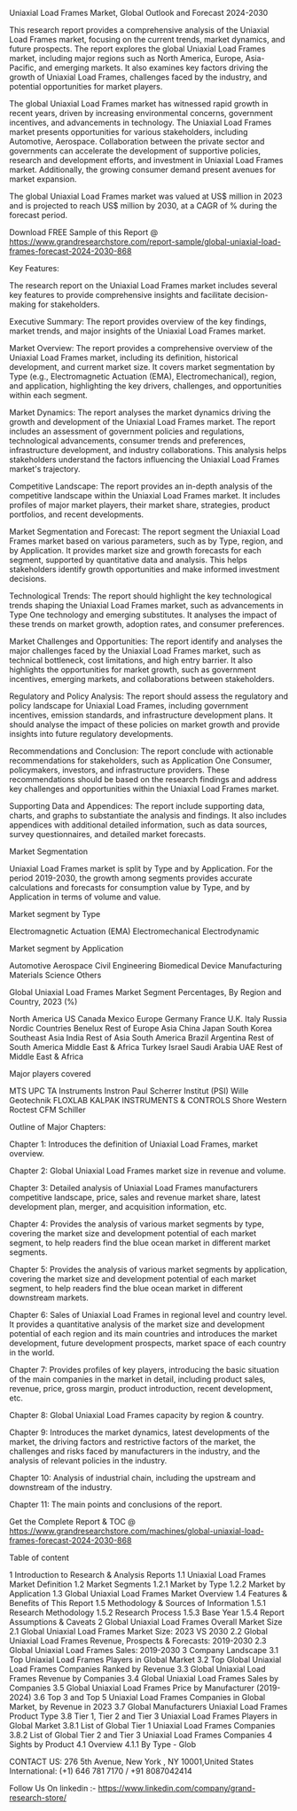 Uniaxial Load Frames Market, Global Outlook and Forecast 2024-2030

This research report provides a comprehensive analysis of the Uniaxial Load Frames market, focusing on the current trends, market dynamics, and future prospects. The report explores the global Uniaxial Load Frames market, including major regions such as North America, Europe, Asia-Pacific, and emerging markets. It also examines key factors driving the growth of Uniaxial Load Frames, challenges faced by the industry, and potential opportunities for market players.

The global Uniaxial Load Frames market has witnessed rapid growth in recent years, driven by increasing environmental concerns, government incentives, and advancements in technology. The Uniaxial Load Frames market presents opportunities for various stakeholders, including Automotive, Aerospace. Collaboration between the private sector and governments can accelerate the development of supportive policies, research and development efforts, and investment in Uniaxial Load Frames market. Additionally, the growing consumer demand present avenues for market expansion.

The global Uniaxial Load Frames market was valued at US$ million in 2023 and is projected to reach US$ million by 2030, at a CAGR of % during the forecast period.

Download FREE Sample of this Report @ https://www.grandresearchstore.com/report-sample/global-uniaxial-load-frames-forecast-2024-2030-868


Key Features:

The research report on the Uniaxial Load Frames market includes several key features to provide comprehensive insights and facilitate decision-making for stakeholders.

Executive Summary: The report provides overview of the key findings, market trends, and major insights of the Uniaxial Load Frames market.

Market Overview: The report provides a comprehensive overview of the Uniaxial Load Frames market, including its definition, historical development, and current market size. It covers market segmentation by Type (e.g., Electromagnetic Actuation (EMA), Electromechanical), region, and application, highlighting the key drivers, challenges, and opportunities within each segment.

Market Dynamics: The report analyses the market dynamics driving the growth and development of the Uniaxial Load Frames market. The report includes an assessment of government policies and regulations, technological advancements, consumer trends and preferences, infrastructure development, and industry collaborations. This analysis helps stakeholders understand the factors influencing the Uniaxial Load Frames market's trajectory.

Competitive Landscape: The report provides an in-depth analysis of the competitive landscape within the Uniaxial Load Frames market. It includes profiles of major market players, their market share, strategies, product portfolios, and recent developments.

Market Segmentation and Forecast: The report segment the Uniaxial Load Frames market based on various parameters, such as by Type, region, and by Application. It provides market size and growth forecasts for each segment, supported by quantitative data and analysis. This helps stakeholders identify growth opportunities and make informed investment decisions.

Technological Trends: The report should highlight the key technological trends shaping the Uniaxial Load Frames market, such as advancements in Type One technology and emerging substitutes. It analyses the impact of these trends on market growth, adoption rates, and consumer preferences.

Market Challenges and Opportunities: The report identify and analyses the major challenges faced by the Uniaxial Load Frames market, such as technical bottleneck, cost limitations, and high entry barrier. It also highlights the opportunities for market growth, such as government incentives, emerging markets, and collaborations between stakeholders.

Regulatory and Policy Analysis: The report should assess the regulatory and policy landscape for Uniaxial Load Frames, including government incentives, emission standards, and infrastructure development plans. It should analyse the impact of these policies on market growth and provide insights into future regulatory developments.

Recommendations and Conclusion: The report conclude with actionable recommendations for stakeholders, such as Application One Consumer, policymakers, investors, and infrastructure providers. These recommendations should be based on the research findings and address key challenges and opportunities within the Uniaxial Load Frames market.

Supporting Data and Appendices: The report include supporting data, charts, and graphs to substantiate the analysis and findings. It also includes appendices with additional detailed information, such as data sources, survey questionnaires, and detailed market forecasts.

Market Segmentation

Uniaxial Load Frames market is split by Type and by Application. For the period 2019-2030, the growth among segments provides accurate calculations and forecasts for consumption value by Type, and by Application in terms of volume and value.



Market segment by Type



Electromagnetic Actuation (EMA)
Electromechanical
Electrodynamic


Market segment by Application



Automotive
Aerospace
Civil Engineering
Biomedical Device Manufacturing
Materials Science
Others


Global Uniaxial Load Frames Market Segment Percentages, By Region and Country, 2023 (%)



North America
US
Canada
Mexico
Europe
Germany
France
U.K.
Italy
Russia
Nordic Countries
Benelux
Rest of Europe
Asia
China
Japan
South Korea
Southeast Asia
India
Rest of Asia
South America
Brazil
Argentina
Rest of South America
Middle East & Africa
Turkey
Israel
Saudi Arabia
UAE
Rest of Middle East & Africa


Major players covered



MTS
UPC
TA Instruments
Instron
Paul Scherrer Institut (PSI)
Wille Geotechnik
FLOXLAB
KALPAK INSTRUMENTS & CONTROLS
Shore Western
Roctest
CFM Schiller


Outline of Major Chapters:

Chapter 1: Introduces the definition of Uniaxial Load Frames, market overview.

Chapter 2: Global Uniaxial Load Frames market size in revenue and volume.

Chapter 3: Detailed analysis of Uniaxial Load Frames manufacturers competitive landscape, price, sales and revenue market share, latest development plan, merger, and acquisition information, etc.

Chapter 4: Provides the analysis of various market segments by type, covering the market size and development potential of each market segment, to help readers find the blue ocean market in different market segments.

Chapter 5: Provides the analysis of various market segments by application, covering the market size and development potential of each market segment, to help readers find the blue ocean market in different downstream markets.

Chapter 6: Sales of Uniaxial Load Frames in regional level and country level. It provides a quantitative analysis of the market size and development potential of each region and its main countries and introduces the market development, future development prospects, market space of each country in the world.

Chapter 7: Provides profiles of key players, introducing the basic situation of the main companies in the market in detail, including product sales, revenue, price, gross margin, product introduction, recent development, etc.

Chapter 8: Global Uniaxial Load Frames capacity by region & country.

Chapter 9: Introduces the market dynamics, latest developments of the market, the driving factors and restrictive factors of the market, the challenges and risks faced by manufacturers in the industry, and the analysis of relevant policies in the industry.

Chapter 10: Analysis of industrial chain, including the upstream and downstream of the industry.

Chapter 11: The main points and conclusions of the report.

Get the Complete Report & TOC @ https://www.grandresearchstore.com/machines/global-uniaxial-load-frames-forecast-2024-2030-868

Table of content

1 Introduction to Research & Analysis Reports
1.1 Uniaxial Load Frames Market Definition
1.2 Market Segments
1.2.1 Market by Type
1.2.2 Market by Application
1.3 Global Uniaxial Load Frames Market Overview
1.4 Features & Benefits of This Report
1.5 Methodology & Sources of Information
1.5.1 Research Methodology
1.5.2 Research Process
1.5.3 Base Year
1.5.4 Report Assumptions & Caveats
2 Global Uniaxial Load Frames Overall Market Size
2.1 Global Uniaxial Load Frames Market Size: 2023 VS 2030
2.2 Global Uniaxial Load Frames Revenue, Prospects & Forecasts: 2019-2030
2.3 Global Uniaxial Load Frames Sales: 2019-2030
3 Company Landscape
3.1 Top Uniaxial Load Frames Players in Global Market
3.2 Top Global Uniaxial Load Frames Companies Ranked by Revenue
3.3 Global Uniaxial Load Frames Revenue by Companies
3.4 Global Uniaxial Load Frames Sales by Companies
3.5 Global Uniaxial Load Frames Price by Manufacturer (2019-2024)
3.6 Top 3 and Top 5 Uniaxial Load Frames Companies in Global Market, by Revenue in 2023
3.7 Global Manufacturers Uniaxial Load Frames Product Type
3.8 Tier 1, Tier 2 and Tier 3 Uniaxial Load Frames Players in Global Market
3.8.1 List of Global Tier 1 Uniaxial Load Frames Companies
3.8.2 List of Global Tier 2 and Tier 3 Uniaxial Load Frames Companies
4 Sights by Product
4.1 Overview
4.1.1 By Type - Glob

CONTACT US:
276 5th Avenue, New York , NY 10001,United States
International: (+1) 646 781 7170 / +91 8087042414

Follow Us On linkedin :- https://www.linkedin.com/company/grand-research-store/
 
